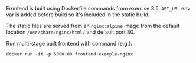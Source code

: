 Frontend is built using Dockerfile commands from exercise 3.5. `API_URL` env var is added before build so it's included in the static build.

The static files are served from an `nginx:alpine` image from the default location `/usr/share/nginx/html/` and default port 80.

Run multi-stage built frontend with command (e.g.):

`docker run -it -p 5000:80 frontend-example-nginx`


